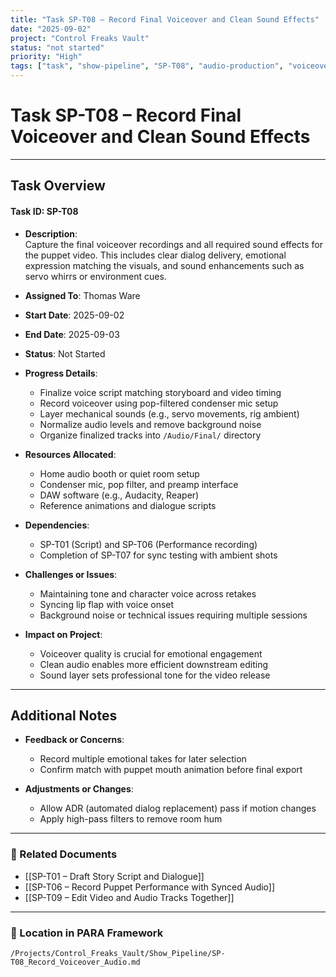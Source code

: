 ```yaml
---
title: "Task SP-T08 – Record Final Voiceover and Clean Sound Effects"
date: "2025-09-02"
project: "Control Freaks Vault"
status: "not started"
priority: "High"
tags: ["task", "show-pipeline", "SP-T08", "audio-production", "voiceover"]
---
```


# Task SP-T08 – Record Final Voiceover and Clean Sound Effects

---

## Task Overview

#### Task ID: SP-T08

- **Description**:  
  Capture the final voiceover recordings and all required sound effects for the puppet video. This includes clear dialog delivery, emotional expression matching the visuals, and sound enhancements such as servo whirrs or environment cues.

- **Assigned To**: Thomas Ware

- **Start Date**: 2025-09-02  
- **End Date**: 2025-09-03

- **Status**: Not Started

- **Progress Details**:
  - Finalize voice script matching storyboard and video timing  
  - Record voiceover using pop-filtered condenser mic setup  
  - Layer mechanical sounds (e.g., servo movements, rig ambient)  
  - Normalize audio levels and remove background noise  
  - Organize finalized tracks into `/Audio/Final/` directory

- **Resources Allocated**:
  - Home audio booth or quiet room setup  
  - Condenser mic, pop filter, and preamp interface  
  - DAW software (e.g., Audacity, Reaper)  
  - Reference animations and dialogue scripts

- **Dependencies**:
  - SP-T01 (Script) and SP-T06 (Performance recording)  
  - Completion of SP-T07 for sync testing with ambient shots

- **Challenges or Issues**:
  - Maintaining tone and character voice across retakes  
  - Syncing lip flap with voice onset  
  - Background noise or technical issues requiring multiple sessions

- **Impact on Project**:
  - Voiceover quality is crucial for emotional engagement  
  - Clean audio enables more efficient downstream editing  
  - Sound layer sets professional tone for the video release

---

## Additional Notes

- **Feedback or Concerns**:
  - Record multiple emotional takes for later selection  
  - Confirm match with puppet mouth animation before final export

- **Adjustments or Changes**:
  - Allow ADR (automated dialog replacement) pass if motion changes  
  - Apply high-pass filters to remove room hum

---

### 🔗 Related Documents

- [[SP-T01 – Draft Story Script and Dialogue]]  
- [[SP-T06 – Record Puppet Performance with Synced Audio]]  
- [[SP-T09 – Edit Video and Audio Tracks Together]]

---

### 📁 Location in PARA Framework

`/Projects/Control_Freaks_Vault/Show_Pipeline/SP-T08_Record_Voiceover_Audio.md`

